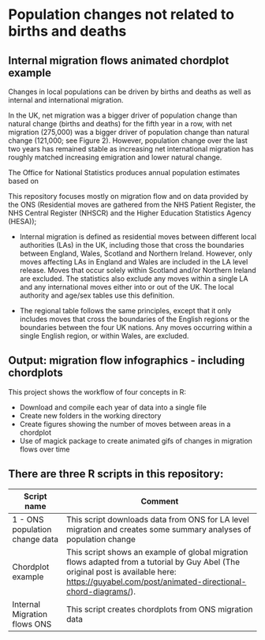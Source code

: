 # Population changes not related to births and deaths
## Internal migration flows animated chordplot example

Changes in local populations can be driven by births and deaths as well as internal and international migration.

In the UK, net migration was a bigger driver of population change than natural change (births and deaths) for the fifth year in a row, with net migration (275,000) was a bigger driver of population change than natural change (121,000; see Figure 2). However, population change over the last two years has remained stable as increasing net international migration has roughly matched increasing emigration and lower natural change.

The Office for National Statistics produces annual population estimates based on

This repository focuses mostly on migration flow and on data provided by the ONS (Residential moves are gathered from the NHS Patient Register, the NHS Central Register (NHSCR) and the Higher Education Statistics Agency (HESA));
* Internal migration is defined as residential moves between different local authorities (LAs) in the UK, including those that cross the boundaries between England, Wales, Scotland and Northern Ireland. However, only moves affecting LAs in England and Wales are included in the LA level release. Moves that occur solely within Scotland and/or Northern Ireland are excluded. The statistics also exclude any moves within a single LA and any international moves either into or out of the UK. The local authority and age/sex tables use this definition.														

* The regional table follows the same principles, except that it only includes moves that cross the boundaries of the English regions or the boundaries between the four UK nations. Any moves occurring within a single English region, or within Wales, are excluded. 														

## Output: migration flow infographics - including chordplots

This project shows the workflow of four concepts in R:

* Download and compile each year of data into a single file
* Create new folders in the working directory
* Create figures showing the number of moves between areas in a chordplot
* Use of magick package to create animated gifs of changes in migration flows over time

## There are three R scripts in this repository:

Script name | Comment
------------| -------------
1 - ONS population change data | This script downloads data from ONS for LA level migration and creates some summary analyses of population change
Chordplot example | This script shows an example of global migration flows adapted from a tutorial by Guy Abel (The original post is available here: https://guyabel.com/post/animated-directional-chord-diagrams/).
Internal Migration flows ONS | This script creates chordplots from ONS migration data
